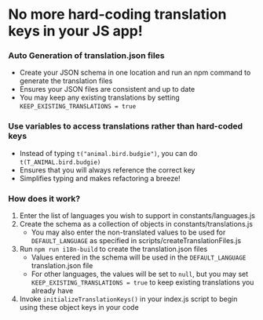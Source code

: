 # No more hard-coding translation keys in your JS app!

### Auto Generation of translation.json files
* Create your JSON schema in one location and run an npm command to generate the translation files
* Ensures your JSON files are consistent and up to date
* You may keep any existing translations by setting `KEEP_EXISTING_TRANSLATIONS = true`

### Use variables to access translations rather than hard-coded keys
* Instead of typing `t("animal.bird.budgie")`, you can do `t(T_ANIMAL.bird.budgie)`
* Ensures that you will always reference the correct key
* Simplifies typing and makes refactoring a breeze!

### How does it work?

1. Enter the list of languages you wish to support in constants/languages.js
2. Create the schema as a collection of objects in constants/translations.js
   * You may also enter the non-translated values to be used for `DEFAULT_LANGUAGE` as specified in scripts/createTranslationFiles.js
3. Run `npm run i18n-build` to create the translation.json files
   * Values entered in the schema will be used in the `DEFAULT_LANGUAGE` translation.json file
   * For other languages, the values will be set to `null`, but you may set `KEEP_EXISTING_TRANSLATIONS = true` to keep existing translations you already have
5. Invoke `initializeTranslationKeys()` in your index.js script to begin using these object keys in your code
